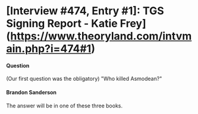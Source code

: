 # [Interview #474, Entry #1]: TGS Signing Report - Katie Frey](https://www.theoryland.com/intvmain.php?i=474#1)

#### Question

(Our first question was the obligatory) "Who killed Asmodean?"

#### Brandon Sanderson

The answer will be in one of these three books.

